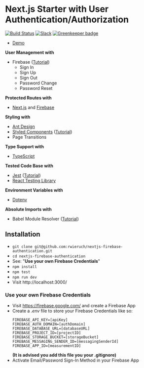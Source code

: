 # Next.js Starter with User Authentication/Authorization

[![Build Status](https://travis-ci.org/rwieruch/nextjs-firebase-authentication.svg?branch=master)](https://travis-ci.org/rwieruch/nextjs-firebase-authentication) [![Slack](https://slack-the-road-to-learn-react.wieruch.com/badge.svg)](https://slack-the-road-to-learn-react.wieruch.com/) [![Greenkeeper badge](https://badges.greenkeeper.io/rwieruch/nextjs-firebase-authentication.svg)](https://greenkeeper.io/)

- [Demo](https://courses.robinwieruch.de/)

**User Management with**

- Firebase ([Tutorial](https://www.robinwieruch.de/complete-firebase-authentication-react-tutorial))
  - Sign In
  - Sign Up
  - Sign Out
  - Password Change
  - Password Reset

**Protected Routes with**

- [Next.js](https://nextjs.org/) and [Firebase](https://firebase.google.com/)

**Styling with**

- [Ant Design](https://ant.design/)
- [Styled Components](https://www.styled-components.com/) ([Tutorial](https://www.robinwieruch.de/react-styled-components))
- Page Transitions

**Type Support with**

- [TypeScript](https://www.typescriptlang.org/)

**Tested Code Base with**

- [Jest](https://jestjs.io/) ([Tutorial](https://www.robinwieruch.de/react-testing-jest))
- [React Testing Library](https://github.com/testing-library/react-testing-library)

**Environment Variables with**

- [Dotenv](https://github.com/motdotla/dotenv)

**Absolute Imports with**

- Babel Module Resolver ([Tutorial](https://www.robinwieruch.de/babel-module-resolver/))

## Installation

- `git clone git@github.com:rwieruch/nextjs-firebase-authentication.git`
- `cd nextjs-firebase-authentication`
- See: "**Use your own Firebase Credentials**"
- `npm install`
- `npm test`
- `npm run dev`
- Visit http://localhost:3000/

### Use your own Firebase Credentials

- Visit https://firebase.google.com/ and create a Firebase App
- Create a _.env_ file to store your Firebase Credentials like so:
  ```
  FIREBASE_API_KEY=[apiKey]
  FIREBASE_AUTH_DOMAIN=[authDomain]
  FIREBASE_DATABASE_URL=[databaseURL]
  FIREBASE_PROJECT_ID=[projectID]
  FIREBASE_STORAGE_BUCKET=[storageBucket]
  FIREBASE_MESSAGING_SENDER_ID=[messagingSenderId]
  FIREBASE_APP_ID=[measurementID]
  ```
  **(It is advised you add this file you your .gitignore)**
- Activate Email/Password Sign-In Method in your Firebase App
